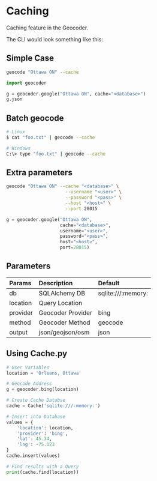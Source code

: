 # Caching

Caching feature in the Geocoder.

The CLI would look something like this:

## Simple Case

```bash
geocode "Ottawa ON" --cache
```

```python
import geocoder

g = geocoder.google("Ottawa ON", cache="<database>")
g.json
```

## Batch geocode

```bash
# Linux
$ cat "foo.txt" | geocode --cache
```

```bash
# Windows
C:\> type "foo.txt" | geocode --cache
```

## Extra parameters

```bash
geocode "Ottawa ON" --cache "<database>" \
                      --username "<user>" \
                      --password "<pass>" \
                      --host "<host>" \
                      --port 28015
```

```python
g = geocoder.google("Ottawa ON",
                    cache="<database>",
                    username="<user>",
                    password="<pass>",
                    host="<host>",
                    port=28015)
```

## Parameters

|Params   |Description       |Default            |
|:--------|:-----------------|:------------------|
|db       |SQLAlchemy DB     |sqlite:///:memory: |
|location |Query Location    |                   |
|provider |Geocoder Provider |bing               |
|method   |Geocoder Method   |geocode            |
|output   |json/geojson/osm  |json               |

## Using Cache.py

```python
# User Variables
location = 'Orleans, Ottawa'

# Geocode Address
g = geocoder.bing(location)

# Create Cache Databse
cache = Cache('sqlite:///:memory:')

# Insert into Database
values = {
    'location': location,
    'provider': 'bing',
    'lat': 45.34,
    'lng': -75.123
}
cache.insert(values)

# Find results with a Query
print(cache.find(location))
```
